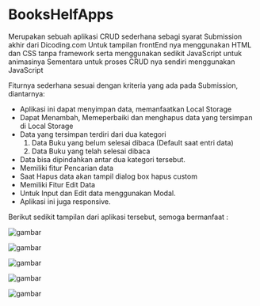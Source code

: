 ﻿# BooksHelfApps
Merupakan sebuah aplikasi CRUD sederhana sebagi syarat Submission akhir dari Dicoding.com
Untuk tampilan frontEnd nya menggunakan HTML dan CSS tanpa framework serta menggunakan sedikit JavaScript untuk animasinya
Sementara untuk proses CRUD nya sendiri menggunakan JavaScript

Fiturnya sederhana sesuai dengan kriteria yang ada pada Submission, diantarnya:
- Aplikasi ini dapat menyimpan data, memanfaatkan Local Storage
- Dapat Menambah, Memeperbaiki dan menghapus data yang tersimpan di Local Storage
- Data yang tersimpan terdiri dari dua kategori
  1. Data Buku yang belum selesai dibaca (Default saat entri data)
  2. Data Buku yang telah selesai dibaca
- Data bisa dipindahkan antar dua kategori tersebut.
- Memiliki fitur Pencarian data
- Saat Hapus data akan tampil dialog box hapus custom
- Memiliki Fitur Edit Data
- Untuk Input dan Edit data menggunakan Modal.
- Aplikasi ini juga responsive.

Berikut sedikit tampilan dari aplikasi tersebut, semoga bermanfaat : 

![gambar](https://github.com/abuzar308/BooksHelfApps/assets/66105578/c8c3d5e5-2a82-4044-9d46-4be4a87e1ad5)

![gambar](https://github.com/abuzar308/BooksHelfApps/assets/66105578/a1e034f3-6b5f-48cf-98a8-7c1be3b92077)

![gambar](https://github.com/abuzar308/BooksHelfApps/assets/66105578/82dbf2a7-c479-4097-bea3-a0e29ac322fc)

![gambar](https://github.com/abuzar308/BooksHelfApps/assets/66105578/400d928c-9432-450e-b4aa-133b9f37e675)

![gambar](https://github.com/abuzar308/BooksHelfApps/assets/66105578/950fd897-9bc8-479d-8831-6c6cde8aa135)

